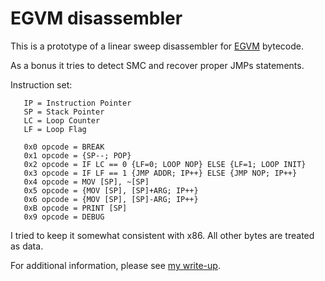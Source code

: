 EGVM disassembler
=================

This is a prototype of a linear sweep disassembler for [EGVM](http://www.sensepost.com/blog/10067.html "") bytecode.

As a bonus it tries to detect SMC and recover proper JMPs statements.


Instruction set:
```
   IP = Instruction Pointer
   SP = Stack Pointer
   LC = Loop Counter
   LF = Loop Flag

   0x0 opcode = BREAK
   0x1 opcode = {SP--; POP}
   0x2 opcode = IF LC == 0 {LF=0; LOOP NOP} ELSE {LF=1; LOOP INIT}
   0x3 opcode = IF LF == 1 {JMP ADDR; IP++} ELSE {JMP NOP; IP++}
   0x4 opcode = MOV [SP], ~[SP]
   0x5 opcode = {MOV [SP], [SP]+ARG; IP++}
   0x6 opcode = {MOV [SP], [SP]-ARG; IP++}
   0xB opcode = PRINT [SP]
   0x9 opcode = DEBUG
```

I tried to keep it somewhat consistent with x86. All other bytes are treated as data.

For additional information, please see [my write-up](http://dyjakan.sigsegv.pl "").
